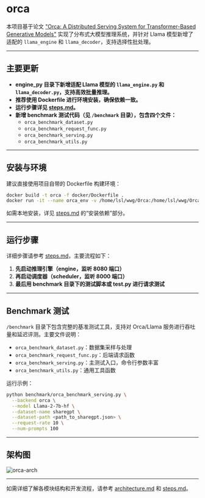 # orca

本项目基于论文 ["Orca: A Distributed Serving System for Transformer-Based Generative Models"](https://www.usenix.org/system/files/osdi22-yu.pdf) 实现了分布式大模型推理系统，并针对 Llama 模型新增了适配的 `llama_engine` 和 `llama_decoder`，支持选择性批处理。

---

## 主要更新

- **engine_py 目录下新增适配 Llama 模型的 `llama_engine.py` 和 `llama_decoder.py`，支持高效批量推理。**
- **推荐使用 Dockerfile 进行环境安装，确保依赖一致。**
- **运行步骤详见 [steps.md](steps.md)。**
- **新增 benchmark 测试代码（见 `/benchmark` 目录），包含四个文件：**
  - `orca_benchmark_dataset.py`
  - `orca_benchmark_request_func.py`
  - `orca_benchmark_serving.py`
  - `orca_benchmark_utils.py`

---

## 安装与环境

建议直接使用项目自带的 Dockerfile 构建环境：

```bash
docker build -t orca -f docker/Dockerfile .
docker run -it --name orca_env -v /home/lsl/wwg/Orca:/home/lsl/wwg/Orca orca
```

如需本地安装，详见 [steps.md](steps.md) 的“安装依赖”部分。

---

## 运行步骤

详细步骤请参考 [steps.md](steps.md)，主要流程如下：

1. **先启动推理引擎（engine，监听 8080 端口）**
2. **再启动调度器（scheduler，监听 8000 端口）**
3. **最后用 benchmark 目录下的测试脚本或 test.py 进行请求测试**

---

## Benchmark 测试

`/benchmark` 目录下包含完整的基准测试工具，支持对 Orca/Llama 服务进行吞吐量和延迟评测。主要文件说明：

- `orca_benchmark_dataset.py`：数据集采样与处理
- `orca_benchmark_request_func.py`：后端请求函数
- `orca_benchmark_serving.py`：主测试入口，命令行参数丰富
- `orca_benchmark_utils.py`：通用工具函数

运行示例：

```bash
python benchmark/orca_benchmark_serving.py \
  --backend orca \
  --model Llama-2-7b-hf \
  --dataset-name sharegpt \
  --dataset-path <path_to_sharegpt.json> \
  --request-rate 10 \
  --num-prompts 100
```

---

## 架构图

![orca-arch](https://github.com/user-attachments/assets/033df6bd-a3d5-43a8-bd97-6b464e594028)

---

如需详细了解各模块结构和开发流程，请参考 [architecture.md](architecture.md) 和 [steps.md](steps.md)。